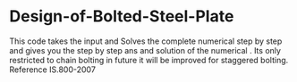 # Design-of-Bolted-Steel-Plate
This code takes the input and Solves the complete numerical step by step and gives you the step by step ans and solution of the numerical . Its only restricted to chain bolting in future it will be improved for staggered bolting. Reference IS.800-2007

